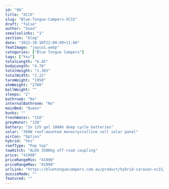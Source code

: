 ```yaml
---
id: "96"
title: "XC15"
slug: "Blue-Tongue-Campers-XC15"
draft: "false"
author: "Sean"
seealsolinks: "1"
section: "blog"
date: "2022-10-10T22:00:09+11:00"
featImage: "jayco1.webp"
categories: ["Blue Tongue Campers"]
tags: ["Yes"]
totalLength: "6.45"
bodyLength: "4.78"
totalHeight: "2.365"
totalWidth: "2.22"
tareWeight: "1950"
atmWeight: "2700"
ballWeight: ""
sleeps: "2"
bathroom: "No"
internalBathroom: "No"
mainBed: "Queen"
bunks: ""
freshWater: "150"
greyWater: "130"
battery: "2x 12V gel 100Ah deep cycle batteries"
solar: "360W roof-mounted monocrystalline cell solar panel"
airCon: "Option"
hybrid: "Yes"
roofType: "Pop top"
towHitch: "ALKO 3500kg off-road coupling"
price: "41990"
priceRangeMin: "41990"
priceRangeMax: "41990"
urlLink: "https://bluetonguecampers.com.au/product/hybrid-caravan-xc15/"
aussieMade: ""
featured: ""
---
```

